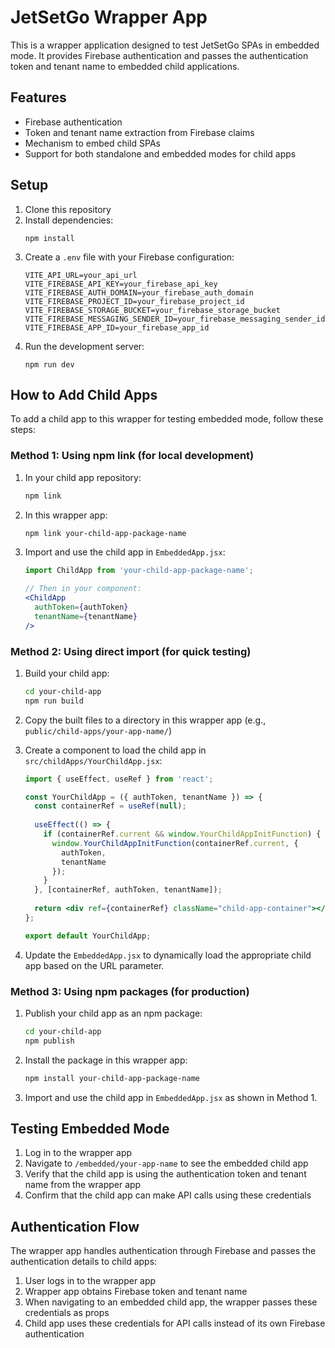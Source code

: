 # JetSetGo Wrapper App

This is a wrapper application designed to test JetSetGo SPAs in embedded mode. It provides Firebase authentication and passes the authentication token and tenant name to embedded child applications.

## Features

- Firebase authentication
- Token and tenant name extraction from Firebase claims
- Mechanism to embed child SPAs
- Support for both standalone and embedded modes for child apps

## Setup

1. Clone this repository
2. Install dependencies:
   ```
   npm install
   ```
3. Create a `.env` file with your Firebase configuration:
   ```
   VITE_API_URL=your_api_url
   VITE_FIREBASE_API_KEY=your_firebase_api_key
   VITE_FIREBASE_AUTH_DOMAIN=your_firebase_auth_domain
   VITE_FIREBASE_PROJECT_ID=your_firebase_project_id
   VITE_FIREBASE_STORAGE_BUCKET=your_firebase_storage_bucket
   VITE_FIREBASE_MESSAGING_SENDER_ID=your_firebase_messaging_sender_id
   VITE_FIREBASE_APP_ID=your_firebase_app_id
   ```
4. Run the development server:
   ```
   npm run dev
   ```

## How to Add Child Apps

To add a child app to this wrapper for testing embedded mode, follow these steps:

### Method 1: Using npm link (for local development)

1. In your child app repository:
   ```bash
   npm link
   ```

2. In this wrapper app:
   ```bash
   npm link your-child-app-package-name
   ```

3. Import and use the child app in `EmbeddedApp.jsx`:
   ```jsx
   import ChildApp from 'your-child-app-package-name';
   
   // Then in your component:
   <ChildApp 
     authToken={authToken} 
     tenantName={tenantName} 
   />
   ```

### Method 2: Using direct import (for quick testing)

1. Build your child app:
   ```bash
   cd your-child-app
   npm run build
   ```

2. Copy the built files to a directory in this wrapper app (e.g., `public/child-apps/your-app-name/`)

3. Create a component to load the child app in `src/childApps/YourChildApp.jsx`:
   ```jsx
   import { useEffect, useRef } from 'react';
   
   const YourChildApp = ({ authToken, tenantName }) => {
     const containerRef = useRef(null);
     
     useEffect(() => {
       if (containerRef.current && window.YourChildAppInitFunction) {
         window.YourChildAppInitFunction(containerRef.current, {
           authToken,
           tenantName
         });
       }
     }, [containerRef, authToken, tenantName]);
     
     return <div ref={containerRef} className="child-app-container"></div>;
   };
   
   export default YourChildApp;
   ```

4. Update the `EmbeddedApp.jsx` to dynamically load the appropriate child app based on the URL parameter.

### Method 3: Using npm packages (for production)

1. Publish your child app as an npm package:
   ```bash
   cd your-child-app
   npm publish
   ```

2. Install the package in this wrapper app:
   ```bash
   npm install your-child-app-package-name
   ```

3. Import and use the child app in `EmbeddedApp.jsx` as shown in Method 1.

## Testing Embedded Mode

1. Log in to the wrapper app
2. Navigate to `/embedded/your-app-name` to see the embedded child app
3. Verify that the child app is using the authentication token and tenant name from the wrapper app
4. Confirm that the child app can make API calls using these credentials

## Authentication Flow

The wrapper app handles authentication through Firebase and passes the authentication details to child apps:

1. User logs in to the wrapper app
2. Wrapper app obtains Firebase token and tenant name
3. When navigating to an embedded child app, the wrapper passes these credentials as props
4. Child app uses these credentials for API calls instead of its own Firebase authentication
